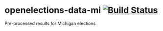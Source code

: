 # openelections-data-mi [![Build Status](https://github.com/openelections/openelections-data-mi/actions/workflows/format_tests.yml/badge.svg?branch=master)](https://github.com/openelections/openelections-data-mi/actions)
Pre-processed results for Michigan elections
